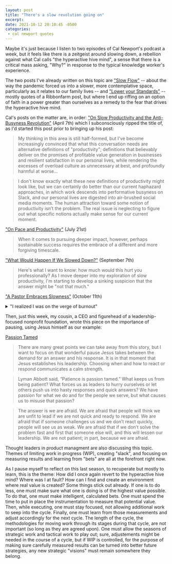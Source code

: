 ```yaml
---
layout: post
title: "There's a slow revolution going on"
excerpt: 
date: 2021-10-12 20:10:45 -0500
categories: 
 - cal newport quotes
---
```


Maybe it's just because I listen to two episodes of Cal Newport's podcast a week, but it feels like there is a zeitgeist around slowing down, a rebellion against what Cal calls "the hyperactive hive mind", a sense that there is a critical mass asking, "Why?" in response to the typical knowledge worker's experience.

The two posts I've already written on this topic are ["Slow Flow"](https://daniel.industries/2021/04/24/slow-flow/) -- about the way the pandemic forced us into a slower, more contemplative space, particularly as it relates to our family lives -- and ["Lower your Standards"](https://daniel.industries/2021/09/24/lower-your-standards/) -- mostly quotes of a Ribbonfarm post, but where I end up riffing on an option of faith in a power greater than ourselves as a remedy to the fear that drives the hyperactive hive mind.

Cal's posts on the matter are, in order: ["On Slow Productivity and the Anti-Busyness Revolution"](https://www.calnewport.com/blog/2021/04/07/on-slow-productivity-and-the-anti-busyness-revolution/) (April 7th) which I subconsciously ripped the title of, as I'd started this post prior to bringing up his post:

> My thinking in this area is still half-formed, but I've become increasingly convinced that what this conversation needs are alternative definitions of "productivity"; definitions that believably deliver on the promises of profitable value generation in businesses and resilient satisfaction in our personal lives, while rendering the excesses of overload culture as unnecessary at best, and profoundly harmful at worse...

> I don't know exactly what these new definitions of productivity might look like, but we can certainly do better than our current haphazard approaches, in which work descends into performative busyness on Slack, and our personal lives are digested into air-brushed social media moments. The human attraction toward some notion of productivity isn’t the problem. The real issue is neglecting to figure out what specific notions actually make sense for our current moment.

["On Pace and Productivity"](https://www.calnewport.com/blog/2021/07/21/on-pace-and-productivity/) (July 21st)

> When it comes to pursuing deeper impact, however, perhaps sustainable success requires the embrace of a different and more forgiving timescale.

["What Would Happen If We Slowed Down?"](https://www.calnewport.com/blog/2021/09/07/what-would-happen-if-we-slowed-down/) (September 7th)

> Here's what I want to know: how much would this hurt you professionally? As I move deeper into my exploration of slow productivity, I'm starting to develop a sinking suspicion that the answer might be "not that much."

["A Pastor Embraces Slowness"](https://www.calnewport.com/blog/2021/10/11/a-pastor-embraces-slowness/) (October 11th)

<details>
  <summary>"I realized I was on the verge of burnout"</summary>

  <blockquote>
    "A few years ago, I realized I was on the verge of burnout with my job," she began. To compensate for this alarming state of affairs, Amy took the following steps...<br><br>
    She quit social media.<br><br>
    She took off her phone any site or app that was "refreshable by design."<br><br>
    She implemented my fixed-schedule productivity strategy by setting her work hours in advance, then later figuring out how to make her efforts fit within these constraints.<br><br>
    She began to take an actual Sabbath, inspired, in part, by Tiffany Shlain’s book, 24/6: The Power of Unplugging One Day a Week.<br><br>
    She forwarded all work calls to voicemail and put in place a rule saying she must wait 24 hours before replying to any message that either made her upset or elated.<br><br>
    Finally, and perhaps most importantly, she began scheduling less work for herself. Following an adage she first heard in seminary, she scheduled only two-thirds of her available work hours, leaving time free to handle pastoral emergencies, and enabling, more generally, margin surrounding her daily activities.
  </blockquote>
</details>

Then, just this week, my cousin, a CEO and figurehead of a leadership-focused nonprofit foundation, wrote this piece on the importance of pausing, using Jesus himself as our example:

[Passion Tamed](https://www.thekimmellfdn.com/2021/10/11/passion-tamed/)

> There are many great points we can take away from this story, but I want to focus on that wonderful pause Jesus takes between the demand for an answer and his response. It is in that moment that Jesus establishes his leadership. Choosing when and how to react or respond communicates a calm strength.

> Lyman Abbott said, “Patience is passion tamed.” What keeps us from being patient? What forces us as leaders to hurry ourselves or let others push us into hasty responses and quick answers? We have passion for what we do and for the people we serve, but what causes us to misuse that passion?

> The answer is we are afraid. We are afraid that people will think we are unfit to lead if we are not quick and ready to respond. We are afraid that if someone challenges us and we don’t react quickly, people will see us as weak. We are afraid that if we don’t solve the problem fast and first that someone else will, and this will lessen our leadership. We are not patient; in part, because we are afraid.

Thought leaders in product managment are also discussing this topic. Themes of limiting work in progress (WIP), creating "slack", and focusing on measuring results and learning from "bets" are all at the forefront right now.

As I pause myself to reflect on this last season, to recuperate but mostly to learn, this is the theme: How did I once again revert to the hyperactive hive mind? Where was I at fault? How can I find and create an environment where real value is created? Some things stick out already. If one is to do less, one must make sure what one is doing is of the highest value possible. To do that, one must make intelligent, calculated bets. One must spend the time to put in place the instrumentation to measure that potential value. Then, while executing, one must stay focused, not allowing additional work to seep into the cycle. Finally, one must learn from those measurements and adjust accordingly for the next cycle. The length of the cycle, the methodologies for moving work through its stages during that cycle, are not important (so long as they are agreed upon). One must allow the seasons of strategic work and tactical work to play out; sure, adjustements might be needed in the course of a cycle, but if WIP is controlled, for the purpose of making sure carefully measured results can be turned into better future strategies, any new strategic "visions" must remain somewhere they belong.
